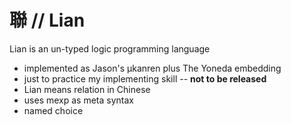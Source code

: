 # 聯 // Lian

Lian is an un-typed logic programming language
- implemented as Jason's μkanren plus The Yoneda embedding
- just to practice my implementing skill -- **not to be released**
- Lian means relation in Chinese
- uses mexp as meta syntax
- named choice
